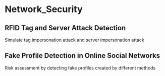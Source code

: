 # Network_Security

## RFID Tag and Server Attack Detection
Simulate tag impersonation attack and server impersonation attack
 
## Fake Profile Detection in Online Social Networks
Risk assessment by detecting fake profiles created by different methods
